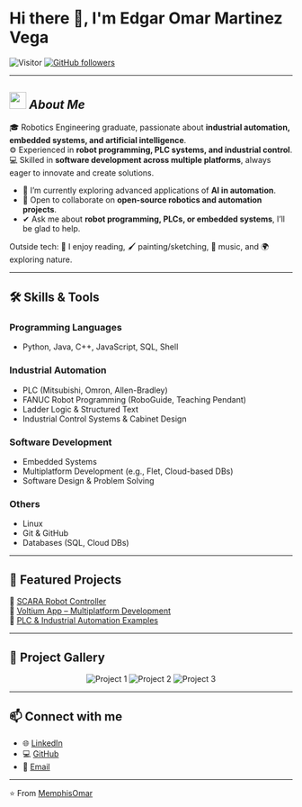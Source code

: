 # Hi there 👋, I'm Edgar Omar Martinez Vega  

![Visitor](https://visitor-badge.laobi.icu/badge?page_id=MemphisOmar.repoName) [![GitHub followers](https://img.shields.io/github/followers/MemphisOmar.svg?style=social&label=Follow)](https://github.com/MemphisOmar?tab=followers)  

---

## <img src="https://media.giphy.com/media/ObNTw8Uzwy6KQ/giphy.gif" width="30px">&nbsp;***About Me***

🎓 Robotics Engineering graduate, passionate about **industrial automation, embedded systems, and artificial intelligence**.  
⚙️ Experienced in **robot programming, PLC systems, and industrial control**.  
💻 Skilled in **software development across multiple platforms**, always eager to innovate and create solutions.  

- 🌱 I’m currently exploring advanced applications of **AI in automation**.  
- 🤝 Open to collaborate on **open-source robotics and automation projects**.  
- ✔ Ask me about **robot programming, PLCs, or embedded systems**, I’ll be glad to help.  

Outside tech: 📖 I enjoy reading, 🖌️ painting/sketching, 🎵 music, and 🌍 exploring nature.  

---

## 🛠️ Skills & Tools

### Programming Languages  
- Python, Java, C++, JavaScript, SQL, Shell  

### Industrial Automation  
- PLC (Mitsubishi, Omron, Allen-Bradley)  
- FANUC Robot Programming (RoboGuide, Teaching Pendant)  
- Ladder Logic & Structured Text  
- Industrial Control Systems & Cabinet Design  

### Software Development  
- Embedded Systems  
- Multiplatform Development (e.g., Flet, Cloud-based DBs)  
- Software Design & Problem Solving  

### Others  
- Linux  
- Git & GitHub  
- Databases (SQL, Cloud DBs)  

---

## 📂 Featured Projects  

🔹 [SCARA Robot Controller](https://github.com/MemphisOmar/SCARA_Robot)  
🔹 [Voltium App – Multiplatform Development](https://github.com/MemphisOmar/VoltiumApp)  
🔹 [PLC & Industrial Automation Examples](https://github.com/MemphisOmar/AutomationProjects)  

---

## 📸 Project Gallery  

<p align="center">
  <img src="https://via.placeholder.com/400x250.png?text=Project+1" alt="Project 1"/>
  <img src="https://via.placeholder.com/400x250.png?text=Project+2" alt="Project 2"/>
  <img src="https://via.placeholder.com/400x250.png?text=Project+3" alt="Project 3"/>
</p>  

---

## 📫 Connect with me  

- 🌐 [LinkedIn](https://linkedin.com/in/edgaromarmartinezvega)  
- 💻 [GitHub](https://github.com/MemphisOmar)  
- 📧 [Email](mailto:edgaromarmartinezv@gmail.com)  

---
⭐ From [MemphisOmar](https://github.com/MemphisOmar)
